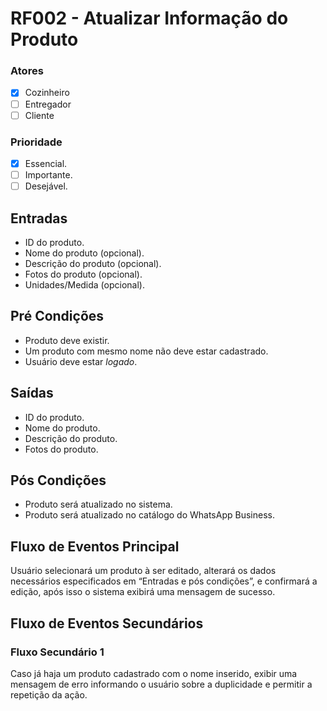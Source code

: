 # RF002 - Atualizar Informação do Produto

### Atores

* [x] Cozinheiro
* [ ] Entregador
* [ ] Cliente

### Prioridade

* [x] Essencial.
* [ ] Importante.
* [ ] Desejável.

## Entradas

* ID do produto.
* Nome do produto (opcional).
* Descrição do produto (opcional).
* Fotos do produto (opcional).
* Unidades/Medida (opcional).

## Pré Condições

* Produto deve existir.
* Um produto com mesmo nome não deve estar cadastrado.
* Usuário deve estar _logado_.

## Saídas

* ID do produto.
* Nome do produto.
* Descrição do produto.
* Fotos do produto.

## Pós Condições

* Produto será atualizado no sistema.
* Produto será atualizado no catálogo do WhatsApp Business.

## Fluxo de Eventos Principal

Usuário selecionará um produto à ser editado, alterará os dados necessários especificados em “Entradas e pós condições”, e confirmará a edição, após isso o sistema exibirá uma mensagem de sucesso.

## Fluxo de Eventos Secundários

### Fluxo Secundário 1

Caso já haja um produto cadastrado com o nome inserido, exibir uma mensagem de erro informando o usuário sobre a duplicidade e permitir a repetição da ação.
